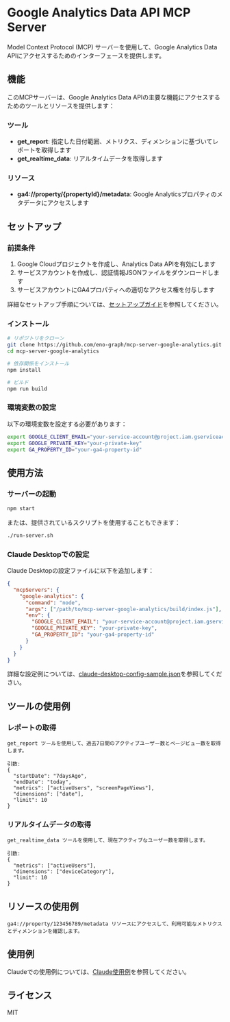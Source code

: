 # Google Analytics Data API MCP Server

Model Context Protocol (MCP) サーバーを使用して、Google Analytics Data APIにアクセスするためのインターフェースを提供します。

## 機能

このMCPサーバーは、Google Analytics Data APIの主要な機能にアクセスするためのツールとリソースを提供します：

### ツール

- **get_report**: 指定した日付範囲、メトリクス、ディメンションに基づいてレポートを取得します
- **get_realtime_data**: リアルタイムデータを取得します

### リソース

- **ga4://property/{propertyId}/metadata**: Google Analyticsプロパティのメタデータにアクセスします

## セットアップ

### 前提条件

1. Google Cloudプロジェクトを作成し、Analytics Data APIを有効にします
2. サービスアカウントを作成し、認証情報JSONファイルをダウンロードします
3. サービスアカウントにGA4プロパティへの適切なアクセス権を付与します

詳細なセットアップ手順については、[セットアップガイド](docs/setup-guide.md)を参照してください。

### インストール

```bash
# リポジトリをクローン
git clone https://github.com/eno-graph/mcp-server-google-analytics.git
cd mcp-server-google-analytics

# 依存関係をインストール
npm install

# ビルド
npm run build
```

### 環境変数の設定

以下の環境変数を設定する必要があります：

```bash
export GOOGLE_CLIENT_EMAIL="your-service-account@project.iam.gserviceaccount.com"
export GOOGLE_PRIVATE_KEY="your-private-key"
export GA_PROPERTY_ID="your-ga4-property-id"
```

## 使用方法

### サーバーの起動

```bash
npm start
```

または、提供されているスクリプトを使用することもできます：

```bash
./run-server.sh
```

### Claude Desktopでの設定

Claude Desktopの設定ファイルに以下を追加します：

```json
{
  "mcpServers": {
    "google-analytics": {
      "command": "node",
      "args": ["/path/to/mcp-server-google-analytics/build/index.js"],
      "env": {
        "GOOGLE_CLIENT_EMAIL": "your-service-account@project.iam.gserviceaccount.com",
        "GOOGLE_PRIVATE_KEY": "your-private-key",
        "GA_PROPERTY_ID": "your-ga4-property-id"
      }
    }
  }
}
```

詳細な設定例については、[claude-desktop-config-sample.json](claude-desktop-config-sample.json)を参照してください。

## ツールの使用例

### レポートの取得

```
get_report ツールを使用して、過去7日間のアクティブユーザー数とページビュー数を取得します。

引数:
{
  "startDate": "7daysAgo",
  "endDate": "today",
  "metrics": ["activeUsers", "screenPageViews"],
  "dimensions": ["date"],
  "limit": 10
}
```

### リアルタイムデータの取得

```
get_realtime_data ツールを使用して、現在アクティブなユーザー数を取得します。

引数:
{
  "metrics": ["activeUsers"],
  "dimensions": ["deviceCategory"],
  "limit": 10
}
```

## リソースの使用例

```
ga4://property/123456789/metadata リソースにアクセスして、利用可能なメトリクスとディメンションを確認します。
```

## 使用例

Claudeでの使用例については、[Claude使用例](examples/claude-usage-examples.md)を参照してください。

## ライセンス

MIT
